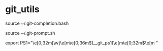 # git_utils

source ~/.git-completion.bash

source ~/.git-prompt.sh

export PS1="\e[0;32m[\w]\e[m\e[0;36m$(__git_ps1)\e[m\e[0;32m$\e[m "

